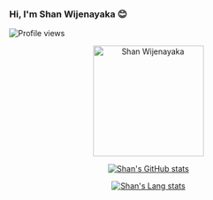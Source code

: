 ### Hi, I'm Shan Wijenayaka 😊

![Profile views](https://komarev.com/ghpvc/?username=shanwije)

<div align="center">

<img src="https://media.licdn.com/dms/image/D5603AQFraJ-cSWu4ZQ/profile-displayphoto-shrink_200_200/0/1710404136318?e=1723680000&v=beta&t=BgWoNa86v5VX8qGvK9T8yZ-hRltcgZHpq4S8PlwbKm8" alt="Shan Wijenayaka" width="200" />

<br/>

[![Shan's GitHub stats](https://github-readme-stats.vercel.app/api?username=shanwije&show_icons=true&hide_title=true&title_color=0366d6&hide=contribs,issues&hide_rank=true)](https://github.com/anuraghazra/github-readme-stats)
  
[![Shan's Lang stats](https://github-readme-stats.vercel.app/api/top-langs?username=shanwije&langs_count=6&layout=compact&title_color=0366d6&hide=css,html,less,scss,shell,makefile,php,c,objective-c&hide_progress=true)](https://github.com/anuraghazra/github-readme-stats)

</div>
